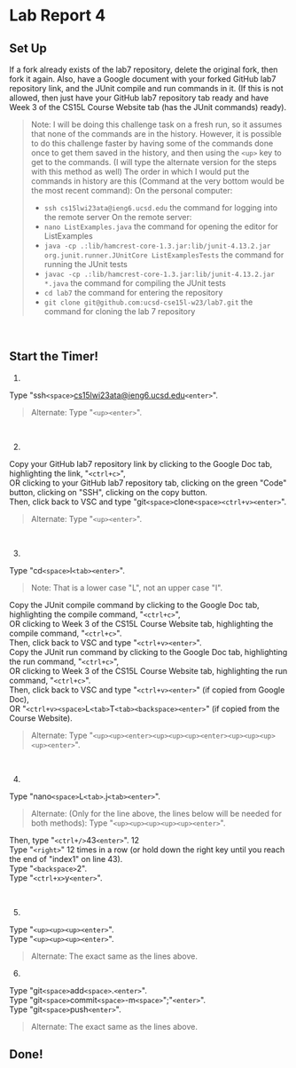 # Lab Report 4

## Set Up

If a fork already exists of the lab7 repository, delete the original fork, then fork it again. 
Also, have a Google document with your forked GitHub lab7 repository link, and the JUnit compile and run commands in it. (If this is not allowed, then just have your GitHub lab7 repository tab ready and have Week 3 of the CS15L Course Website tab (has the JUnit commands) ready).

> Note: I will be doing this challenge task on a fresh run, so it assumes that none of the commands are in the history. However, it is possible to do this challenge faster by having some of the commands done once to get them saved in the history, and then using the `<up>` key to get to the commands. (I will type the alternate version for the steps with this method as well) The order in which I would put the commands in history are this (Command at the very bottom would be the most recent command): 
> On the personal computer:
> * `ssh cs15lwi23ata@ieng6.ucsd.edu` the command for logging into the remote server
> On the remote server:
> * `nano ListExamples.java` the command for opening the editor for ListExamples
> * `java -cp .:lib/hamcrest-core-1.3.jar:lib/junit-4.13.2.jar org.junit.runner.JUnitCore ListExamplesTests` the command for running the JUnit tests
> * `javac -cp .:lib/hamcrest-core-1.3.jar:lib/junit-4.13.2.jar *.java` the command for compiling the JUnit tests
> * `cd lab7` the command for entering the repository
> * `git clone git@github.com:ucsd-cse15l-w23/lab7.git` the command for cloning the lab 7 repository

<br/>

## Start the Timer!

1. 
Type "ssh`<space>`cs15lwi23ata@ieng6.ucsd.edu`<enter>`". 
> Alternate: Type "`<up><enter>`".

<br/>

2. 
Copy your GitHub lab7 repository link by clicking to the Google Doc tab, highlighting the link, "`<ctrl+c>`", 
<br/>
OR clicking to your GitHub lab7 repository tab, clicking on the green "Code" button, clicking on "SSH", clicking on the copy button.
<br/>
Then, click back to VSC and type "git`<space>`clone`<space><ctrl+v><enter>`".
> Alternate: Type "`<up><enter>`".

<br/>

3. 
Type "cd`<space>`l`<tab><enter>`".
> Note: That is a lower case "L", not an upper case "I".

Copy the JUnit compile command by clicking to the Google Doc tab, highlighting the compile command, "`<ctrl+c>`", 
<br/>
OR clicking to Week 3 of the CS15L Course Website tab, highlighting the compile command, "`<ctrl+c>`".
<br/>
Then, click back to VSC and type "`<ctrl+v><enter>`".
<br/>
Copy the JUnit run command by clicking to the Google Doc tab, highlighting the run command, "`<ctrl+c>`", 
<br/>
OR clicking to Week 3 of the CS15L Course Website tab, highlighting the run command, "`<ctrl+c>`".
<br/>
Then, click back to VSC and type "`<ctrl+v><enter>`" (if copied from Google Doc), 
<br/>
OR "`<ctrl+v><space>`L`<tab>`T`<tab><backspace><enter>`" (if copied from the Course Website).
> Alternate: Type "`<up><up><enter><up><up><up><enter><up><up><up><up><enter>`".

<br/>

4. 
Type "nano`<space>`L`<tab>`.j`<tab><enter>`".
<br/>
> Alternate: (Only for the line above, the lines below will be needed for both methods): Type "`<up><up><up><up><up><enter>`".

Then, type "`<ctrl+/>`43`<enter>`". 12
<br/>
Type "`<right>`" 12 times in a row (or hold down the right key until you reach the end of "index1" on line 43).
<br/>
Type "`<backspace>`2".
<br/>
Type "`<ctrl+x>`y`<enter>`". 

<br/>

5.
Type "`<up><up><up><enter>`".
<br/>
Type "`<up><up><up><enter>`".
> Alternate: The exact same as the lines above.

6. 
Type "git`<space>`add`<space>`.`<enter>`".
<br/>
Type "git`<space>`commit`<space>`-m`<space>`";"`<enter>`".
<br/>
Type "git`<space>`push`<enter>`".
> Alternate: The exact same as the lines above.

## Done!


